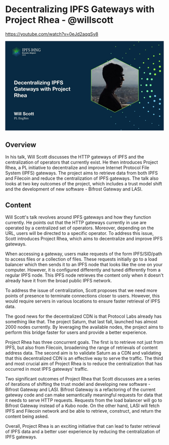 # Decentralizing IPFS Gateways with Project Rhea - @willscott

<https://youtube.com/watch?v=0eJd2aqqSy8>

![Decentralizing IPFS Gateways with Project Rhea - @willscott](/thing23/0eJd2aqqSy8.jpg)

## Overview

In his talk, Will Scott discusses the HTTP gateways of IPFS and the centralization of operators that currently exist. He then introduces Project Rhea, a PL initiative to decentralize and improve Internet Protocol File System (IPFS) gateways. The project aims to retrieve data from both IPFS and Filecoin and reduce the centralization of IPFS gateways. The talk also looks at two key outcomes of the project, which includes a trust model shift and the development of new software -  Bifrost Gateway and LASI. 

## Content

Will Scott's talk revolves around IPFS gateways and how they function currently. He points out that the HTTP gateways currently in use are operated by a centralized set of operators. Moreover, depending on the URL, users will be directed to a specific operator. To address this issue, Scott introduces Project Rhea, which aims to decentralize and improve IPFS gateways.

When accessing a gateway, users make requests of the form IPFS/SID/path to access files or a collection of files. These requests initially go to a load balancer which then sends it to an IPFS node that looks like the one on your computer. However, it is configured differently and tuned differently from a regular IPFS node. This IPFS node retrieves the content only when it doesn't already have it from the broad public IPFS network.

To address the issue of centralization, Scott proposes that we need more points of presence to terminate connections closer to users. However, this would require servers in various locations to ensure faster retrieval of IPFS data. 

The good news for the decentralized CDN is that Protocol Labs already has something like that. The project Saturn, that last fall, launched has almost 2000 nodes currently. By leveraging the available nodes, the project aims to perform this bridge faster for users and provide a better experience.

Project Rhea has three concurrent goals. The first is to retrieve not just from IPFS, but also from Filecoin, broadening the range of retrievals of content address data. The second aim is to validate Saturn as a CDN and validating that this decentralized CDN is an effective way to serve the traffic. The third and most crucial aim of Project Rhea is to reduce the centralization that has occurred in most IPFS gateways' traffic.

Two significant outcomes of Project Rhea that Scott discusses are a series of iterations of shifting the trust model and developing new software -  Bifrost Gateway and LASI. Bifrost Gateway is a refactoring of the current gateway code and can make semantically meaningful requests for data that it needs to serve HTTP requests. Requests from the load balancer will go to Bifrost Gateway instead of a Kubo node. On the other hand, LASI will fetch IPFS and Filecoin network and be able to retrieve, construct, and return the content being asked. 

Overall, Project Rhea is an exciting initiative that can lead to faster retrieval of IPFS data and a better user experience by reducing the centralization of IPFS gateways.